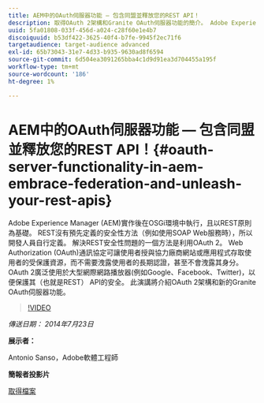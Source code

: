 ```yaml
---
title: AEM中的OAuth伺服器功能 — 包含同盟並釋放您的REST API！
description: 取得OAuth 2架構和Granite OAuth伺服器功能的簡介。 Adobe Experience Manager (AEM)實作後在OSGi環境中執行，且以REST原則為基礎。
uuid: 5fa01808-033f-456d-a024-c28f60e1e4b7
discoiquuid: b53df422-3625-40f4-b7fe-9945f2ec71f6
targetaudience: target-audience advanced
exl-id: 65b73043-31e7-4d33-b935-9630ad8f6594
source-git-commit: 6d504ea3091265bba4c1d9d91ea3d704455a195f
workflow-type: tm+mt
source-wordcount: '186'
ht-degree: 1%

---
```


# AEM中的OAuth伺服器功能 — 包含同盟並釋放您的REST API！{#oauth-server-functionality-in-aem-embrace-federation-and-unleash-your-rest-apis}

Adobe Experience Manager (AEM)實作後在OSGi環境中執行，且以REST原則為基礎。 REST沒有預先定義的安全性方法（例如使用SOAP Web服務時），所以開發人員自行定義。 解決REST安全性問題的一個方法是利用OAuth 2。 Web Authorization (OAuth)通訊協定可讓使用者授與協力廠商網站或應用程式存取使用者的受保護資源，而不需要洩露使用者的長期認證，甚至不會洩露其身分。 OAuth 2廣泛使用於大型網際網路播放器(例如Google、Facebook、Twitter)，以便保護其（也就是REST） API的安全。 此演講將介紹OAuth 2架構和新的Granite OAuth伺服器功能。

>[!VIDEO](https://video.tv.adobe.com/v/19466/?quality=9)

*傳送日期： 2014年7月23日*

**展示者：**

Antonio Sanso，Adobe軟體工程師

**簡報者投影片**

[取得檔案](assets/oauth-server-functionality-in-aem-7-23-14.pdf)
<!--
[Get back to the Overview](https://helpx.adobe.com/experience-manager/kt/eseminars/gems/aem-index.html)
-->
